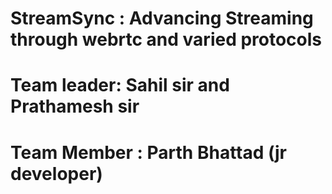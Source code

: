 # StreamSync : Advancing Streaming through webrtc and varied protocols 
# Team leader: Sahil sir and Prathamesh sir 
# Team Member : Parth Bhattad (jr developer)
